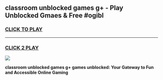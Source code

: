 
## classroom unblocked games g+ - Play Unblocked Gmaes & Free #ogibl
<h3>
<a href="https://news.freeplayer.one?title=classroom_unblocked_games_g+&ref=03M">CLICK TO PLAY</a></h3>
<hr>

<h3>
<a href="https://news.freeplayer.one?title=classroom_unblocked_games_g+&ref=03M">CLICK 2 PLAY</a>
  
</h3>

<a href="https://news.freeplayer.one?title=classroom_unblocked_games_g+&ref=03M"><img src="https://clearcache.store/games.png"></a>


**classroom unblocked games g+ games unblocked: Your Gateway to Fun and Accessible Online Gaming**
